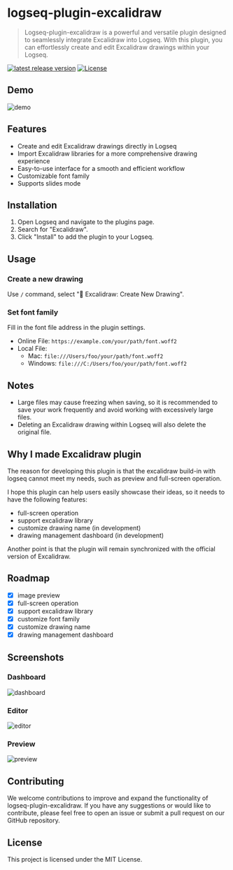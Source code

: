 # logseq-plugin-excalidraw
> Logseq-plugin-excalidraw is a powerful and versatile plugin designed to seamlessly integrate Excalidraw into Logseq. With this plugin, you can effortlessly create and edit Excalidraw drawings within your Logseq.

[![latest release version](https://img.shields.io/github/v/release/haydenull/logseq-plugin-excalidraw)](https://github.com/haydenull/logseq-plugin-excalidraw/releases)
[![License](https://img.shields.io/github/license/haydenull/logseq-plugin-excalidraw?color=blue)](https://github.com/haydenull/logseq-plugin-excalidraw/blob/main/LICENSE)

## Demo
![demo](./demo.gif)

## Features

- Create and edit Excalidraw drawings directly in Logseq
- Import Excalidraw libraries for a more comprehensive drawing experience
- Easy-to-use interface for a smooth and efficient workflow
- Customizable font family
- Supports slides mode

## Installation

1. Open Logseq and navigate to the plugins page.
2. Search for "Excalidraw".
3. Click "Install" to add the plugin to your Logseq.

## Usage

### Create a new drawing
Use `/` command, select "🎨 Excalidraw: Create New Drawing".

### Set font family
Fill in the font file address in the plugin settings.

- Online File: `https://example.com/your/path/font.woff2`
- Local File:
  - Mac: `file:///Users/foo/your/path/font.woff2`
  - Windows: `file:///C:/Users/foo/your/path/font.woff2`

## Notes

- Large files may cause freezing when saving, so it is recommended to save your work frequently and avoid working with excessively large files.
- Deleting an Excalidraw drawing within Logseq will also delete the original file.

## Why I made Excalidraw plugin
The reason for developing this plugin is that the excalidraw build-in with logseq cannot meet my needs, such as preview and full-screen operation.

I hope this plugin can help users easily showcase their ideas, so it needs to have the following features:

- full-screen operation
- support excalidraw library
- customize drawing name (in development)
- drawing management dashboard (in development)

Another point is that the plugin will remain synchronized with the official version of Excalidraw.

## Roadmap

- [x] image preview
- [x] full-screen operation
- [x] support excalidraw library
- [x] customize font family
- [x] customize drawing name
- [x] drawing management dashboard

## Screenshots

### Dashboard
![dashboard](./screenshots/dashboard.png)

### Editor
![editor](./screenshots/editor.png)

### Preview
![preview](./screenshots/preview.png)

## Contributing

We welcome contributions to improve and expand the functionality of logseq-plugin-excalidraw. If you have any suggestions or would like to contribute, please feel free to open an issue or submit a pull request on our GitHub repository.

## License

This project is licensed under the MIT License.